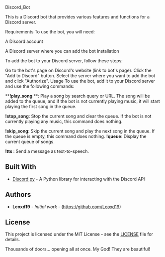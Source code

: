 Discord_Bot

This is a Discord bot that provides various features and functions for a Discord server.

Requirements
To use the bot, you will need:

A Discord account

A Discord server where you can add the bot
Installation

To add the bot to your Discord server, follow these steps:

Go to the bot's page on Discord's website (link to bot's page).
Click the "Add to Discord" button.
Select the server where you want to add the bot and click "Authorize".
Usage
To use the bot, add it to your Discord server and use the following commands:

****!play_song** <query>**: Play a song by search query or URL. The song will be added to the queue, and if the bot is not currently playing music, it will start playing the first song in the queue.
 
**!stop_song**: Stop the current song and clear the queue. If the bot is not currently playing any music, this command does nothing.
 
**!skip_song**: Skip the current song and play the next song in the queue. If the queue is empty, this command does nothing.
**!queue**: Display the current queue of songs.
 
**!tts <message>**: Send a message as text-to-speech.
 

## Built With

- [Discord.py](https://github.com/Rapptz/discord.py) - A Python library for interacting with the Discord API

## Authors

- **Leoxd19** - *Initial work* - (https://github.com/Leoxd19)

## License

This project is licensed under the MIT License - see the [LICENSE](LICENSE) file for details.







 Thousands of doors... opening all at once. My God! They are beautiful!
